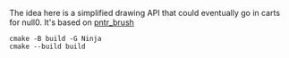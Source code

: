 The idea here is a simplified drawing API that could eventually go in carts for null0. It's based on [pntr_brush](https://github.com/RobLoach/pntr_brush)

```
cmake -B build -G Ninja
cmake --build build
```
